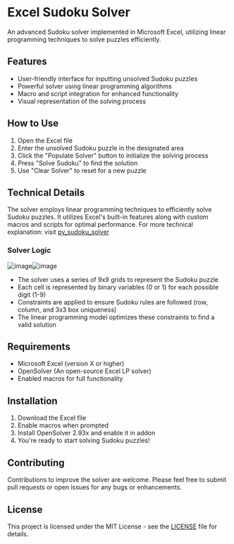 # Excel Sudoku Solver

An advanced Sudoku solver implemented in Microsoft Excel, utilizing linear programming techniques to solve puzzles efficiently.

## Features

- User-friendly interface for inputting unsolved Sudoku puzzles
- Powerful solver using linear programming algorithms
- Macro and script integration for enhanced functionality
- Visual representation of the solving process

## How to Use

1. Open the Excel file
2. Enter the unsolved Sudoku puzzle in the designated area
3. Click the "Populate Solver" button to initialize the solving process
4. Press "Solve Sudoku" to find the solution
5. Use "Clear Solver" to reset for a new puzzle

## Technical Details

The solver employs linear programming techniques to efficiently solve Sudoku puzzles. It utilizes Excel's built-in features along with custom macros and scripts for optimal performance. For more technical explanation: visit [py_sudoku_solver](https://github.com/choppystick/py-sudoku-solver)

### Solver Logic
![image](https://github.com/user-attachments/assets/02c03c8f-9e24-48f2-9675-8366dfa43533)![image](https://github.com/user-attachments/assets/a05f0f77-74e8-476d-8fe5-6561c252d0c9)

- The solver uses a series of 9x9 grids to represent the Sudoku puzzle
- Each cell is represented by binary variables (0 or 1) for each possible digit (1-9)
- Constraints are applied to ensure Sudoku rules are followed (row, column, and 3x3 box uniqueness)
- The linear programming model optimizes these constraints to find a valid solution

## Requirements

- Microsoft Excel (version X or higher)
- OpenSolver (An open-source Excel LP solver)
- Enabled macros for full functionality

## Installation

1. Download the Excel file
2. Enable macros when prompted
3. Install OpenSolver 2.93x and enable it in addon
4. You're ready to start solving Sudoku puzzles!

## Contributing

Contributions to improve the solver are welcome. Please feel free to submit pull requests or open issues for any bugs or enhancements.

## License

This project is licensed under the MIT License - see the [LICENSE](LICENSE) file for details.
